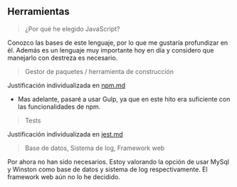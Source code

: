 ## Herramientas


> ¿Por qué he elegido JavaScript?

Conozco las bases de este lenguaje, por lo que me gustaría profundizar en él. Además es un lenguaje muy importante hoy en día y considero que manejarlo con destreza es necesario.


> Gestor de paquetes / herramienta de construcción

Justificación individualizada en [npm.md](./npm.md)
- Mas adelante, pasaré a usar Gulp, ya que en este hito era suficiente con las funcionalidades de npm.


> Tests

Justificación individualizada en [jest.md](./jest.md)


> Base de datos, Sistema de log, Framework web

Por ahora no han sido necesarios. Estoy valorando la opción de usar MySql y Winston como base de datos y sistema de log respectivamente. El framework web aún no lo he decidido.

